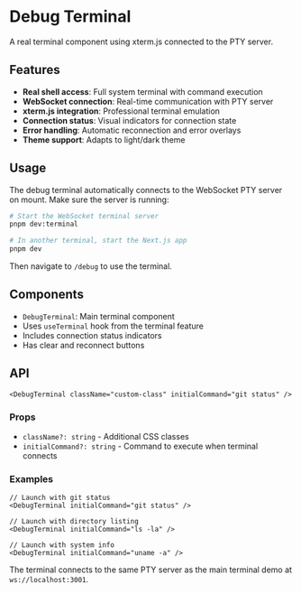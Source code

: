 # Debug Terminal

A real terminal component using xterm.js connected to the PTY server.

## Features

- **Real shell access**: Full system terminal with command execution
- **WebSocket connection**: Real-time communication with PTY server
- **xterm.js integration**: Professional terminal emulation
- **Connection status**: Visual indicators for connection state
- **Error handling**: Automatic reconnection and error overlays
- **Theme support**: Adapts to light/dark theme

## Usage

The debug terminal automatically connects to the WebSocket PTY server on mount. Make sure the server is running:

```bash
# Start the WebSocket terminal server
pnpm dev:terminal

# In another terminal, start the Next.js app
pnpm dev
```

Then navigate to `/debug` to use the terminal.

## Components

- `DebugTerminal`: Main terminal component
- Uses `useTerminal` hook from the terminal feature
- Includes connection status indicators
- Has clear and reconnect buttons

## API

```tsx
<DebugTerminal className="custom-class" initialCommand="git status" />
```

### Props

- `className?: string` - Additional CSS classes
- `initialCommand?: string` - Command to execute when terminal connects

### Examples

```tsx
// Launch with git status
<DebugTerminal initialCommand="git status" />

// Launch with directory listing
<DebugTerminal initialCommand="ls -la" />

// Launch with system info
<DebugTerminal initialCommand="uname -a" />
```

The terminal connects to the same PTY server as the main terminal demo at `ws://localhost:3001`.

